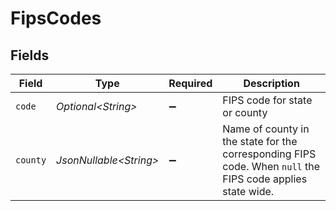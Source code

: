 # FipsCodes


## Fields

| Field                                                                                                      | Type                                                                                                       | Required                                                                                                   | Description                                                                                                |
| ---------------------------------------------------------------------------------------------------------- | ---------------------------------------------------------------------------------------------------------- | ---------------------------------------------------------------------------------------------------------- | ---------------------------------------------------------------------------------------------------------- |
| `code`                                                                                                     | *Optional\<String>*                                                                                        | :heavy_minus_sign:                                                                                         | FIPS code for state or county                                                                              |
| `county`                                                                                                   | *JsonNullable\<String>*                                                                                    | :heavy_minus_sign:                                                                                         | Name of county in the state for the corresponding FIPS code. When `null` the FIPS code applies state wide. |